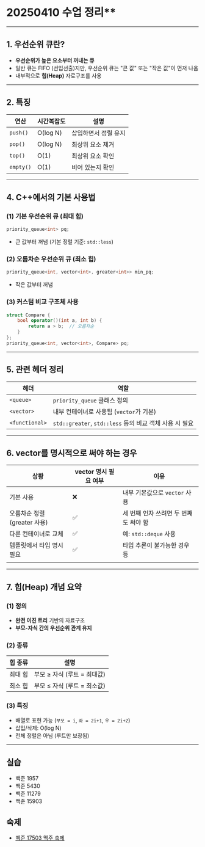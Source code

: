 # 20250410 수업 정리**

---

## 1. **우선순위 큐란?**

- **우선순위가 높은 요소부터 꺼내는 큐**
- 일반 큐는 FIFO (선입선출)지만, 우선순위 큐는 "큰 값" 또는 "작은 값"이 먼저 나옴
- 내부적으로 **힙(Heap)** 자료구조를 사용

---

## 2. **특징**

| 연산 | 시간복잡도 | 설명 |
| --- | --- | --- |
| `push()` | O(log N) | 삽입하면서 정렬 유지 |
| `pop()` | O(log N) | 최상위 요소 제거 |
| `top()` | O(1) | 최상위 요소 확인 |
| `empty()` | O(1) | 비어 있는지 확인 |

---

## 4. **C++에서의 기본 사용법**

### (1) 기본 우선순위 큐 (최대 힙)

```cpp
priority_queue<int> pq;

```

- 큰 값부터 꺼냄 (기본 정렬 기준: `std::less`)

### (2) 오름차순 우선순위 큐 (최소 힙)

```cpp
priority_queue<int, vector<int>, greater<int>> min_pq;

```

- 작은 값부터 꺼냄

### (3) 커스텀 비교 구조체 사용

```cpp
struct Compare {
    bool operator()(int a, int b) {
        return a > b;  // 오름차순
    }
};
priority_queue<int, vector<int>, Compare> pq;

```

---

## 5. **관련 헤더 정리**

| 헤더 | 역할 |
| --- | --- |
| `<queue>` | `priority_queue` 클래스 정의 |
| `<vector>` | 내부 컨테이너로 사용됨 (`vector`가 기본) |
| `<functional>` | `std::greater`, `std::less` 등의 비교 객체 사용 시 필요 |

---

## 6. **vector를 명시적으로 써야 하는 경우**

| 상황 | vector 명시 필요 여부 | 이유 |
| --- | --- | --- |
| 기본 사용 | ❌ | 내부 기본값으로 `vector` 사용 |
| 오름차순 정렬 (greater 사용) | ✅ | 세 번째 인자 쓰려면 두 번째도 써야 함 |
| 다른 컨테이너로 교체 | ✅ | 예: `std::deque` 사용 |
| 템플릿에서 타입 명시 필요 | ✅ | 타입 추론이 불가능한 경우 등 |
|  |  |  |

---

## 7. **힙(Heap) 개념 요약**

### (1) 정의

- **완전 이진 트리** 기반의 자료구조
- **부모-자식 간의 우선순위 관계 유지**

### (2) 종류

| 힙 종류 | 설명 |
| --- | --- |
| 최대 힙 | 부모 ≥ 자식 (루트 = 최대값) |
| 최소 힙 | 부모 ≤ 자식 (루트 = 최소값) |

### (3) 특징

- 배열로 표현 가능 (`부모 = i`, `좌 = 2i+1`, `우 = 2i+2`)
- 삽입/삭제: O(log N)
- 전체 정렬은 아님 (루트만 보장됨)

---

## 실습
- 백준 1957
- 백준 5430
- 백준 11279
- 백준 15903

## 숙제
- [벡준 17503 맥주 축제](https://www.acmicpc.net/problem/17503)